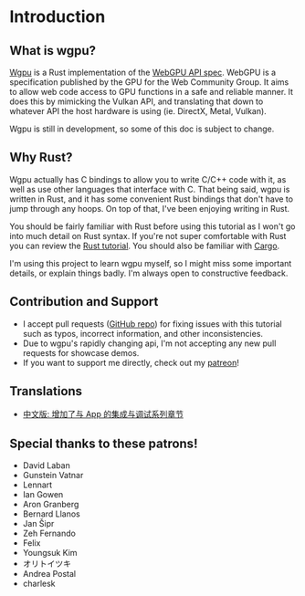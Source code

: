 # Introduction

## What is wgpu?
[Wgpu](https://github.com/gfx-rs/wgpu) is a Rust implementation of the [WebGPU API spec](https://gpuweb.github.io/gpuweb/). WebGPU is a specification published by the GPU for the Web Community Group. It aims to allow web code access to GPU functions in a safe and reliable manner. It does this by mimicking the Vulkan API, and translating that down to whatever API the host hardware is using (ie. DirectX, Metal, Vulkan).

Wgpu is still in development, so some of this doc is subject to change.

## Why Rust?
Wgpu actually has C bindings to allow you to write C/C++ code with it, as well as use other languages that interface with C. That being said, wgpu is written in Rust, and it has some convenient Rust bindings that don't have to jump through any hoops. On top of that, I've been enjoying writing in Rust.

You should be fairly familiar with Rust before using this tutorial as I won't go into much detail on Rust syntax. If you're not super comfortable with Rust you can review the [Rust tutorial](https://www.rust-lang.org/learn). You should also be familiar with [Cargo](https://doc.rust-lang.org/cargo/).

I'm using this project to learn wgpu myself, so I might miss some important details, or explain things badly. I'm always open to constructive feedback.

## Contribution and Support

* I accept pull requests ([GitHub repo](https://github.com/sotrh/learn-wgpu)) for fixing issues with this tutorial such as typos, incorrect information, and other inconsistencies.
* Due to wgpu's rapidly changing api, I'm not accepting any new pull requests for showcase demos.
* If you want to support me directly, check out my [patreon](https://www.patreon.com/sotrh)!

## Translations

* [中文版: 增加了与 App 的集成与调试系列章节](https://jinleili.github.io/learn-wgpu-zh/)

## Special thanks to these patrons!

- David Laban
- Gunstein Vatnar
- Lennart
- Ian Gowen
- Aron Granberg
- Bernard Llanos
- Jan Šipr
- Zeh Fernando
- Felix 
- Youngsuk Kim
- オリトイツキ
- Andrea Postal
- charlesk


